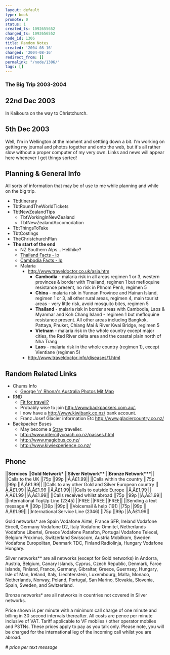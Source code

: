 ```yaml
---
layout: default
type: book
promote: 0
status: 1
created_ts: 1092655652
changed_ts: 1092656552
node_id: 1306
title: Random Notes
created: '2004-08-16'
changed: '2004-08-16'
redirect_from: []
permalink: "/node/1306/"
tags: []
---
```

### The Big Trip 2003-2004
## 22nd Dec 2003
In Kaikoura on the way to Christchurch.  

## 5th Dec 2003
Well, I'm in Wellington at the moment and settling down a bit.   I'm working on getting my journal and photos together and onto the web, but it's all rather slow without a proper computer of my very own.   Links and news will appear here whenever I get things sorted!

## Planning & General Info
All sorts of information that may be of use to me while planning and while on the big trip.
* TbtItinerary
* TbtRoundTheWorldTickets
* TbtNewZealandTips
    * TbtWorkingInNewZealand
    * TbtNewZealandAccomodation
* TbtThingsToTake
* TbtCostings
* TheChristchurchPlan
* __The start of the end__
    * NZ Southern Alps... Helihike?
    * [Thailand Facts - lp](http://www.lonelyplanet.com/destinations/south_east_asia/thailand/facts.htm)
    * [Cambodia Facts - lp](http://www.lonelyplanet.com/destinations/south_east_asia/cambodia/facts.htm)
    * Malaria
        * <http://www.traveldoctor.co.uk/asia.htm>
            * __Cambodia__ - malaria risk in all areas regimen 1 or 3, western provinces & border with Thailand, regimen 1 but mefloquine resistance present, no risk in Phnom Penh, regimen 5
            * __China__ - malaria risk in Yunnan Province and Hainan Island, regimen 1 or 3, all other rural areas, regimen 4, main tourist areas - very little risk, avoid mosquito bites, regimen 5
            * __Thailand__ - malaria risk in border areas with Cambodia, Laos & Myanmar and Koh Chang Island - regimen 1 but mefloquine resistance present. All other areas including Bangkok, Pattaya, Phuket, Chiang Mai & River Kwai Bridge, regimen 5
            * __Vietnam__ - malaria risk in the whole country except major cities, the Red River delta area and the coastal plain north of Nha Trang
            * __Laos__ - malaria risk in the whole country (regimen 1), except Vientiane (regimen 5)
        * <http://www.traveldoctor.info/diseases/1.html>


## Random Related Links
* Chums Info
    * [George 'n' Rhona's Australia Photos Mit Map](http://www.g.beckett.ukgateway.net/australia/)
* RND
    * [Fit for travel!?](http://www.fitfortravel.scot.nhs.uk/)
    * Probably wise to join <http://www.backpackers.com.au/.>
    * I now have a <http://www.kiwibank.co.nz/> bank account.
    * Franz Josef Glacier information Etc <http://www.glaciercountry.co.nz/>
* Backpacker Buses
    * May become a [Stray](http://www.straytravel.com/) traveller.
    * <http://www.intercitycoach.co.nz/passes.html>
    * <http://www.magicbus.co.nz/>
    * <http://www.kiwiexperience.co.nz/>

## Phone
||__Services__	||__Gold Network*__	||__Silver Network**__	||__Bronze Network***__||
||Calls to the UK	||75p	||99p	||Ã‚Â£1.99||
||Calls within the country	||75p	||99p	||Ã‚Â£1.99||
||Calls to any other Gold and Silver European country	||Ã‚Â£1.99	||Ã‚Â£1.99	||Ã‚Â£1.99||
||Calls to outside Europe	||Ã‚Â£1.99	||Ã‚Â£1.99	||Ã‚Â£1.99||
||Calls received whilst abroad	||75p	||99p	||Ã‚Â£1.99||
||International TopUp Line (2345)	||FREE	||FREE	||FREE||
||Sending a text message #	||39p	||39p	||99p||
||Voicemail & help (191)	||75p	||99p	||Ã‚Â£1.99||
||International Service Line (2346)	||75p	||99p	||Ã‚Â£1.99||

Gold networks* are Spain Vodafone Airtel, France SFR, Ireland Vodafone Eircell, Germany Vodafone D2, Italy Vodafone Omnitel, Netherlands Vodafone Libertel, Greece Vodafone Panafon, Portugal Vodafone Telecel, Belgium Proximus, Switzerland Swisscom, Austria Mobilkom, Sweden Vodafone Europolitan, Denmark TDC, Finland Radiolinja, Hungary Vodafone Hungary.

Silver networks** are all networks (except for Gold networks) in Andorra, Austria, Belgium, Canary Islands, Cyprus, Czech Republic, Denmark, Faroe Islands, Finland, France, Germany, Gibraltar, Greece, Guernsey, Hungary, Isle of Man, Ireland, Italy, Liechtenstein, Luxembourg, Malta, Monaco, Netherlands, Norway, Poland, Portugal, San Marino, Slovakia, Slovenia, Spain, Sweden, and Switzerland.

Bronze networks* are all networks in countries not covered in Silver networks.

Price shown is per minute with a minimum call charge of one minute and billing in 30 second intervals thereafter. All costs are pence per minute inclusive of VAT. Tariff applicable to VF mobiles / other operator mobiles and PSTNs. These prices apply to pay as you talk only. Please note, you will be charged for the international leg of the incoming call whilst you are abroad.

_# price per text message_
